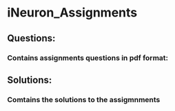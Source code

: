 # iNeuron_Assignments
## Questions:
  ### Contains assignments questions in pdf format:
  
## Solutions:
  ### Comtains the solutions to the assigmnments
  
